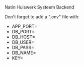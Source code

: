 Natin Huiswerk Systeem Backend


Don't forget to add a ".env" file with:
- APP_PORT=
- DB_PORT=
- DB_HOST=
- DB_USER=
- DB_PASS=
- DB_NAME=
- KEY=